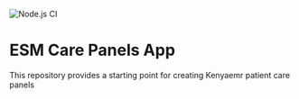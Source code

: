 ![Node.js CI](https://github.com/openmrs/openmrs-esm-template-app/workflows/Node.js%20CI/badge.svg)

# ESM Care Panels App

This repository provides a starting point for creating Kenyaemr patient care panels
